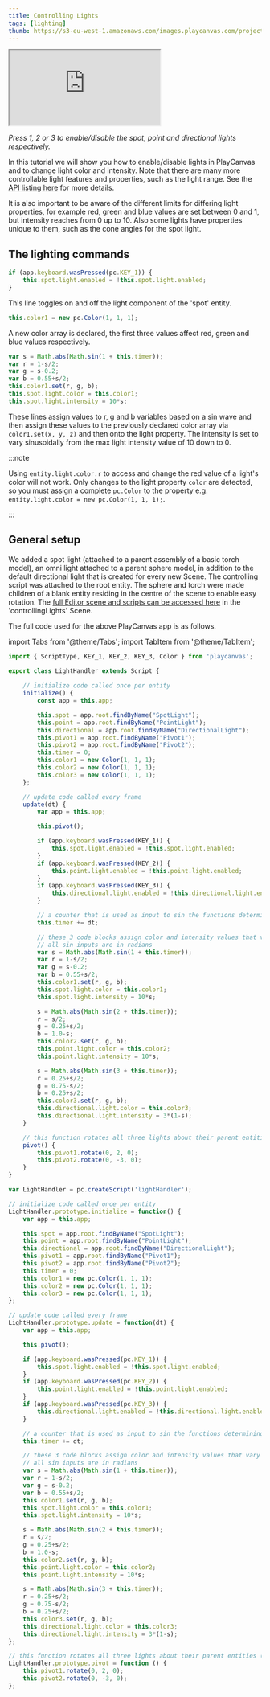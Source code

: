 ```yaml
---
title: Controlling Lights
tags: [lighting]
thumb: https://s3-eu-west-1.amazonaws.com/images.playcanvas.com/projects/12/405812/9D487A-image-75.jpg
---
```


<div className="iframe-container">
    <iframe loading="lazy" src="https://playcanv.as/p/tiKpka9M/" title="Controlling Lights"></iframe>
</div>

*Press 1, 2 or 3 to enable/disable the spot, point and directional lights respectively.*

In this tutorial we will show you how to enable/disable lights in PlayCanvas and to change light color and intensity. Note that there are many more controllable light features and properties, such as the light range. See the [API listing here][1] for more details.

It is also important to be aware of the different limits for differing light properties, for example red, green and blue values are set between 0 and 1, but intensity reaches from 0 up to 10. Also some lights have properties unique to them, such as the cone angles for the spot light.

## The lighting commands

```javascript
if (app.keyboard.wasPressed(pc.KEY_1)) {
    this.spot.light.enabled = !this.spot.light.enabled;
}
```

This line toggles on and off the light component of the 'spot' entity.

```javascript
this.color1 = new pc.Color(1, 1, 1);
```

A new color array is declared, the first three values affect red, green and blue values respectively.

```javascript
var s = Math.abs(Math.sin(1 + this.timer));
var r = 1-s/2;
var g = s-0.2;
var b = 0.55+s/2;
this.color1.set(r, g, b);
this.spot.light.color = this.color1;
this.spot.light.intensity = 10*s;
```

These lines assign values to r, g and b variables based on a sin wave and then assign these values to the previously declared color array via `color1.set(x, y, z)` and then onto the light property. The intensity is set to vary sinusoidally from the max light intensity value of 10 down to 0.

:::note

Using `entity.light.color.r` to access and change the red value of a light's color will not work. Only changes to the light property `color` are detected, so you must assign a complete `pc.Color` to the property e.g. `entity.light.color = new pc.Color(1, 1, 1);`.

:::

## General setup

We added a spot light (attached to a parent assembly of a basic torch model), an omni light attached to a parent sphere model, in addition to the default directional light that is created for every new Scene. The controlling script was attached to the root entity. The sphere and torch were made children of a blank entity residing in the centre of the scene to enable easy rotation. The [full Editor scene and scripts can be accessed here][2] in the 'controllingLights' Scene.

The full code used for the above PlayCanvas app is as follows.

import Tabs from '@theme/Tabs';
import TabItem from '@theme/TabItem';

<Tabs defaultValue="legacy" groupId='script-code'>
<TabItem  value="esm" label="ESM">

```javascript
import { ScriptType, KEY_1, KEY_2, KEY_3, Color } from 'playcanvas';

export class LightHandler extends Script {
        
    // initialize code called once per entity
    initialize() {
        const app = this.app;

        this.spot = app.root.findByName("SpotLight");
        this.point = app.root.findByName("PointLight");
        this.directional = app.root.findByName("DirectionalLight");
        this.pivot1 = app.root.findByName("Pivot1");
        this.pivot2 = app.root.findByName("Pivot2");
        this.timer = 0;
        this.color1 = new Color(1, 1, 1);
        this.color2 = new Color(1, 1, 1);
        this.color3 = new Color(1, 1, 1);
    };

    // update code called every frame
    update(dt) {
        var app = this.app;

        this.pivot();

        if (app.keyboard.wasPressed(KEY_1)) {
            this.spot.light.enabled = !this.spot.light.enabled;
        }
        if (app.keyboard.wasPressed(KEY_2)) {
            this.point.light.enabled = !this.point.light.enabled;
        }
        if (app.keyboard.wasPressed(KEY_3)) {
            this.directional.light.enabled = !this.directional.light.enabled;
        }

        // a counter that is used as input to sin the functions determining light properties for all lights.
        this.timer += dt;

        // these 3 code blocks assign color and intensity values that vary according to a sin function
        // all sin inputs are in radians
        var s = Math.abs(Math.sin(1 + this.timer));
        var r = 1-s/2;
        var g = s-0.2;
        var b = 0.55+s/2;
        this.color1.set(r, g, b);
        this.spot.light.color = this.color1;
        this.spot.light.intensity = 10*s;

        s = Math.abs(Math.sin(2 + this.timer));
        r = s/2;
        g = 0.25+s/2;
        b = 1.0-s;
        this.color2.set(r, g, b);
        this.point.light.color = this.color2;
        this.point.light.intensity = 10*s;

        s = Math.abs(Math.sin(3 + this.timer));
        r = 0.25+s/2;
        g = 0.75-s/2;
        b = 0.25+s/2;
        this.color3.set(r, g, b);
        this.directional.light.color = this.color3;
        this.directional.light.intensity = 3*(1-s);
    }

    // this function rotates all three lights about their parent entities (all at the centre of the scene) to easily create circular motion.
    pivot() {
        this.pivot1.rotate(0, 2, 0);
        this.pivot2.rotate(0, -3, 0);
    }
}
```

</TabItem>
<TabItem value="classic" label="Classic">

```javascript
var LightHandler = pc.createScript('lightHandler');

// initialize code called once per entity
LightHandler.prototype.initialize = function() {
    var app = this.app;

    this.spot = app.root.findByName("SpotLight");
    this.point = app.root.findByName("PointLight");
    this.directional = app.root.findByName("DirectionalLight");
    this.pivot1 = app.root.findByName("Pivot1");
    this.pivot2 = app.root.findByName("Pivot2");
    this.timer = 0;
    this.color1 = new pc.Color(1, 1, 1);
    this.color2 = new pc.Color(1, 1, 1);
    this.color3 = new pc.Color(1, 1, 1);
};

// update code called every frame
LightHandler.prototype.update = function(dt) {
    var app = this.app;

    this.pivot();

    if (app.keyboard.wasPressed(pc.KEY_1)) {
        this.spot.light.enabled = !this.spot.light.enabled;
    }
    if (app.keyboard.wasPressed(pc.KEY_2)) {
        this.point.light.enabled = !this.point.light.enabled;
    }
    if (app.keyboard.wasPressed(pc.KEY_3)) {
        this.directional.light.enabled = !this.directional.light.enabled;
    }

    // a counter that is used as input to sin the functions determining light properties for all lights.
    this.timer += dt;

    // these 3 code blocks assign color and intensity values that vary according to a sin function
    // all sin inputs are in radians
    var s = Math.abs(Math.sin(1 + this.timer));
    var r = 1-s/2;
    var g = s-0.2;
    var b = 0.55+s/2;
    this.color1.set(r, g, b);
    this.spot.light.color = this.color1;
    this.spot.light.intensity = 10*s;

    s = Math.abs(Math.sin(2 + this.timer));
    r = s/2;
    g = 0.25+s/2;
    b = 1.0-s;
    this.color2.set(r, g, b);
    this.point.light.color = this.color2;
    this.point.light.intensity = 10*s;

    s = Math.abs(Math.sin(3 + this.timer));
    r = 0.25+s/2;
    g = 0.75-s/2;
    b = 0.25+s/2;
    this.color3.set(r, g, b);
    this.directional.light.color = this.color3;
    this.directional.light.intensity = 3*(1-s);
};

// this function rotates all three lights about their parent entities (all at the centre of the scene) to easily create circular motion.
LightHandler.prototype.pivot = function () {
    this.pivot1.rotate(0, 2, 0);
    this.pivot2.rotate(0, -3, 0);
};
```

</TabItem>
</Tabs>

[1]: https://api.playcanvas.com/classes/Engine.LightComponent.html
[2]: https://playcanvas.com/project/405812/overview/tutorial-controlling-lights
